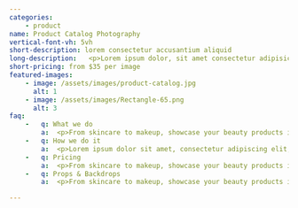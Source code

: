 ```yaml
---
categories: 
    - product
name: Product Catalog Photography
vertical-font-vh: 5vh
short-description: lorem consectetur accusantium aliquid
long-description:   <p>Lorem ipsum dolor, sit amet consectetur adipisicing elit. Laborum in culpa beatae excepturi est deleniti rem illo consectetur accusantium aliquid. Placeat veritatis modi unde consequuntur sunt voluptas sapiente hic nobis?</p><p>    Lorem ipsum dolor sit amet consectetur adipisicing elit. Ex perspiciatis in inventore ad nihil, consequuntur sed fuga illum praesentium tempore esse necessitatibus minus quis, nam ipsum fugit veritatis aut obcaecati.</p>
short-pricing: from $35 per image
featured-images: 
    - image: /assets/images/product-catalog.jpg
      alt: 1 
    - image: /assets/images/Rectangle-65.png
      alt: 3
faq:
    -   q: What we do
        a:  <p>From skincare to makeup, showcase your beauty products in use with our  model photography services. Customize the shoot to meet your brand.</p><p>Showcase your beauty products in use with our  model photography services.</p><p>First we’ll have a call to run you through the process and make sure you understand exactly that to expect, we’ll learn your preferences.</p><p> At this stage you’ll have lots of options to do cool shit and get really excited about your product.</p>
    -   q: How we do it
        a:  <p>Lorem ipsum dolor sit amet, consectetur adipiscing elit, sed do eiusmod tempor incididunt ut labore et dolore magna aliqua. Ut enim ad minim veniam, quis nostrud exercitation ullamco laboris nisi ut aliquip ex ea commodo consequat. Duis aute irure dolor in reprehenderit in voluptate velit esse cillum dolore eu fugiat nulla pariatur. Excepteur sint occaecat cupidatat non proident, sunt in culpa qui officia deserunt mollit anim id est laborum.</p>
    -   q: Pricing 
        a:  <p>From skincare to makeup, showcase your beauty products in use with our  model photography services. Customize the shoot to meet your brand.</p><ul><li>Aliquam tincidunt mauris eu risus.</li> ><li>Vestibulum auctor dapibus neque.</li> ><li>Nunc dignissim risus id metus.</li> ><li>Cras ornare tristique elit.</li></ul><p> At this stage you’ll have lots of options to do cool shit and get really excited about your product.</p>
    -   q: Props & Backdrops
        a:  <p>From skincare to makeup, showcase your beauty products in use with our  model photography services. Customize the shoot to meet your brand.</p><p>Showcase your beauty products in use with our  model photography services.</p><p>First we’ll have a call to run you through the process and make sure you understand exactly that to expect, we’ll learn your preferences.</p><p> At this stage you’ll have lots of options to do cool shit and get really excited about your product.</p>

---
```

